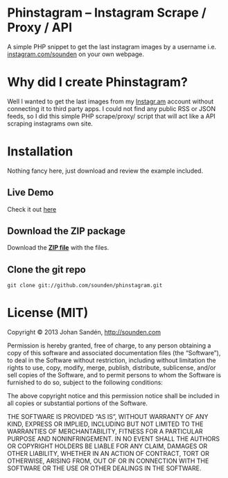 # Phinstagram – Instagram Scrape / Proxy / API

A simple PHP snippet to get the last instagram images by a username i.e. [instagram.com/sounden](http://instagram.com/sounden) on your own webpage.

# Why did I create Phinstagram?

Well I wanted to get the last images from my [Instagr.am](http://instagr.am) account without connecting it to third party apps.
I could not find any public RSS or JSON feeds, so I did this simple PHP scrape/proxy/ script that will act like a API scraping instagrams own site.



# Installation

Nothing fancy here, just download and review the example included.	

## Live Demo

Check it out [here](https://www.labyrint.com/demo/phinstagram/)

## Download the ZIP package

Download the **[ZIP file](https://github.com/sounden/phinstagram/archive/master.zip)** with the files.

## Clone the git repo

	git clone git://github.com/sounden/phinstagram.git

# License (MIT)

Copyright © 2013 Johan Sandén, http://sounden.com

Permission is hereby granted, free of charge, to any person obtaining a copy of this software and associated documentation files (the “Software”), to deal in the Software without restriction, including without limitation the rights to use, copy, modify, merge, publish, distribute, sublicense, and/or sell copies of the Software, and to permit persons to whom the Software is furnished to do so, subject to the following conditions:

The above copyright notice and this permission notice shall be included in all copies or substantial portions of the Software.

THE SOFTWARE IS PROVIDED “AS IS”, WITHOUT WARRANTY OF ANY KIND, EXPRESS OR IMPLIED, INCLUDING BUT NOT LIMITED TO THE WARRANTIES OF MERCHANTABILITY, FITNESS FOR A PARTICULAR PURPOSE AND NONINFRINGEMENT. IN NO EVENT SHALL THE AUTHORS OR COPYRIGHT HOLDERS BE LIABLE FOR ANY CLAIM, DAMAGES OR OTHER LIABILITY, WHETHER IN AN ACTION OF CONTRACT, TORT OR OTHERWISE, ARISING FROM, OUT OF OR IN CONNECTION WITH THE SOFTWARE OR THE USE OR OTHER DEALINGS IN THE SOFTWARE.